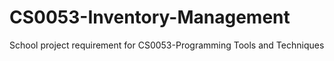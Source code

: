 # CS0053-Inventory-Management
School project requirement for CS0053-Programming Tools and Techniques 
